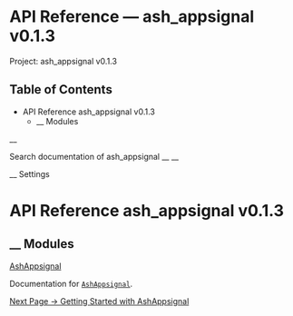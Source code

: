 # API Reference — ash_appsignal v0.1.3

Project: ash_appsignal v0.1.3

## Table of Contents

- API Reference ash_appsignal v0.1.3
  - __ Modules

__

Search documentation of ash_appsignal __ __

__ Settings

#  API Reference ash_appsignal v0.1.3

##  __ Modules

[AshAppsignal](external_link)

Documentation for [`AshAppsignal`](external_link).

[ Next Page →  Getting Started with AshAppsignal  ](external_link)
